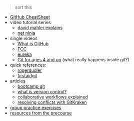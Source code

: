 > sort this


* [GitHub CheatSheet](https://github.com/tiimgreen/github-cheat-sheet)
* video tutorial series
  * [david mahler explains](https://www.youtube.com/watch?v=uR6G2v_WsRA)
  * [net ninja](https://www.youtube.com/watch?v=3RjQznt-8kE&list=PL4cUxeGkcC9goXbgTDQ0n_4TBzOO0ocPR)
* single videos
  * [What is GitHub](https://www.youtube.com/watch?v=w3jLJU7DT5E&feature=share)
  * [FCC](https://www.youtube.com/watch?v=x0EYpi38Yp4)
  * [eureka](https://www.youtube.com/watch?v=xuB1Id2Wxak)
  * [Git for ages 4 and up](https://www.youtube.com/watch?v=3m7BgIvC-uQ) (what really happens inside git?)
* quick references:
  * [rogerdudler](http://rogerdudler.github.com/git-guide)
  * [firstaidgit](http://firstaidgit.io/#/)
* articles
  * [bootcamp git](https://github.com/hcs/bootcamp-git/wiki)
  * [what is version control?](https://www.atlassian.com/git/tutorials/what-is-version-control)
  * [collaborative workflows explained](https://www.atlassian.com/git/tutorials/comparing-workflows)
  * [resolving conflicts with GitKraken](https://blog.axosoft.com/learn-git-merge-conflict/)
* [group practice exercises](https://github.com/HackYourFutureBelgium/git-github-practice/wiki)
* [resources from the precourse](https://github.com/HackYourFutureBelgium/precourse/blob/master/6-GitHub.md)


